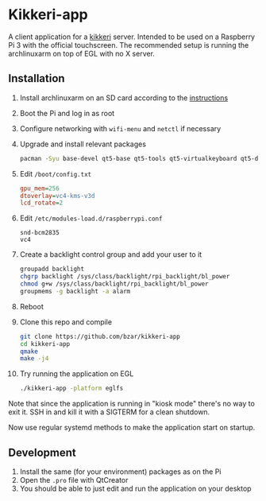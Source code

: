# Kikkeri-app

A client application for a [kikkeri][] server. Intended to be used on a Raspberry Pi 3 with the official touchscreen. The recommended setup is running the archlinuxarm on top of EGL with no X server.

## Installation

1. Install archlinuxarm on an SD card according to the [instructions][archlinuxarm-rpi3]
1. Boot the Pi and log in as root
1. Configure networking with `wifi-menu` and `netctl` if necessary
1. Upgrade and install relevant packages

    ```bash
    pacman -Syu base-devel qt5-base qt5-tools qt5-virtualkeyboard qt5-declarative qt5-quickcontrols2 ttf-dejavu qml-material git
    ```

1. Edit `/boot/config.txt`

    ```ini
    gpu_mem=256
    dtoverlay=vc4-kms-v3d
    lcd_rotate=2
    ```

1. Edit `/etc/modules-load.d/raspberrypi.conf`

    ```text
    snd-bcm2835
    vc4
    ```

1. Create a backlight control group and add your user to it

    ```bash
    groupadd backlight
    chgrp backlight /sys/class/backlight/rpi_backlight/bl_power
    chmod g+w /sys/class/backlight/rpi_backlight/bl_power
    groupmems -g backlight -a alarm
    ```

1. Reboot
1. Clone this repo and compile

    ```bash
    git clone https://github.com/bzar/kikkeri-app
    cd kikkeri-app
    qmake
    make -j4
    ```

1. Try running the application on EGL

    ```bash
    ./kikkeri-app -platform eglfs
    ```

Note that since the application is running in "kiosk mode" there's no way to exit it. SSH in and kill it with a SIGTERM for a clean shutdown.

Now use regular systemd methods to make the application start on startup.

## Development

1. Install the same (for your environment) packages as on the Pi
1. Open the `.pro` file with QtCreator
1. You should be able to just edit and run the application on your desktop

[kikkeri]: https://github.com/bzar/kikkeri
[archlinuxarm-rpi3]: https://archlinuxarm.org/platforms/armv8/broadcom/raspberry-pi-3

